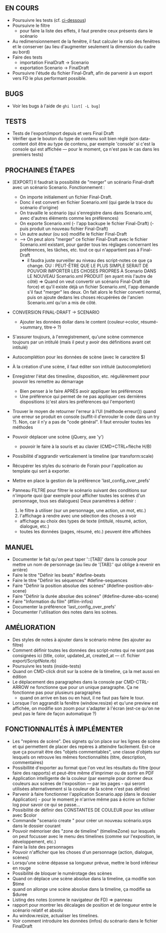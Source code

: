 ## EN COURS

* Poursuivre les tests (cf. [ci-dessous](#tests))
* Poursuivre le filtre
  - pour faire la liste des effets, il faut prendre ceux présents dans le scénario
* Au redimensionnement de la fenêtre, il faut calculer le ratio des fenêtres et le conserver (au lieu d'augmenter seulement la dimension du cadre au bord)
* Faire des tests
  - importation FinalDraft -> Scenario
  - exportation Scenario -> FinalDraft
* Poursuivre l'étude du fichier Final-Draft, afin de parvenir à un export vers FD le plus performant possible.

## BUGS

* Voir les bugs à l'aide de `ghi list[ -L bug]`

<a name="tests"></a>

## TESTS 

* Tests de l'export/import depuis et vers Final Draft
* Vérifier que le bouton du type de contenu soit bien réglé (son data-content doit être au type de contenu, par exemple 'console' si c'est la console qui est affichée — pour le moment, ça n'est pas le cas dans les premiers tests)

## PROCHAINES ÉTAPES 

* [EXPORT] Il faudrait la possibilité de "merger" un scénario Final-draft avec un scénario Scenario. Fonctionnement :
  - On importe initialement un fichier Final-Draft.
  - Donc il est converti en fichier Scenario.xml (qui garde la trace du scénario d'origine)
  - On travaille le scénario (qui s'enregistre dans dans Scenario.xml, avec d'autres éléments comme les préférences)
  - On exporte Scenario.xml
    (- l'app backupe le fichier Final-Draft)
    (- puis produit un nouveau fichier Final-Draft)
  - Un autre auteur (ou soi) modifie le fichier Final-Draft
  - --> On peut alors "merger" ce fichier Final-Draft avec le fichier Scenario.xml existant, pour garder tous les réglages concernant les préférences, les tâches, etc. tout ce qui n'appartient pas à Final-Draft
    * il faudra juste surveiller au niveau des script-notes ce que ça change.
  OU : PEUT-ÊTRE QUE LE PLUS SIMPLE SERAIT DE POUVOIR IMPORTER LES CHOSES PROPRES À Scenario DANS LE NOUVEAU Scenario.xml PRODUIT (en ayant mis l'autre de côté)
  => Quand on veut convertir un scénario Final-Draft (de force) et qu'il existe déjà un fichier Scenario.xml, l'app demande s'il faut "merger" les deux. On fait alors le fichier converti normal, puis on ajoute dedans les choses récupérées de l'ancien Scenario.xml qu'on a mis de côté.

* CONVERSION FINAL-DRAFT -> SCENARIO
  - Ajouter les données dollar dans le content (couleur->color, résumé->summary, titre-> ?)

* S'assurer toujours, à l'enregistrement, qu'une scène commence toujours par un intitulé (mais il peut y avoir des définitions avant cet intitulé)
* Autocomplétion pour les données de scène (avec le caractère $)
* À la création d'une scène, il faut éditer son intitulé (autocompletion)
* Enregistrer l'état des timesline, disposition, etc. régulièrement pour pouvoir les remettre au démarrage
  - Bien penser à le faire APRÈS avoir appliquer les préférences
  - Une préférence qui permet de ne pas appliquer ces dernières dispositions (c'est alors les préférences qui l'emportent)
* Trouver le moyen de retourner l'erreur à l'UI (méthode erreur()) quand une erreur se produit en console (suffit-il d'enrouler le code dans un try ?). Non, car il n'y a pas de "code général". Il faut enrouler toutes les méthodes
* Pouvoir déplacer une scène (jQuery, axe 'y')
  - pouvoir le faire à la souris et au clavier (CMD+CTRL+flèche H/B)
* Possibilité d'aggrandir verticalement la timeline (par transform:scale)
* Récupérer les styles du scénario de Forain pour l'application au template qui sert à exporter.
* Mettre en place la gestion de la préférence 'last_config_over_prefs'
* Panneau FILTRE pour filtrer le scénario suivant des conditions sur n'importe quoi (par exemple pour afficher toutes les scènes d'un personnage, tous ses dialogues)
  Deux paramètres à définir :
  1. le filtre à utiliser (sur un personnage, une action, un mot, etc.)
  2. l'affichage à rendre avec une sélection des choses à voir
    - affichage au choix des types de texte (intitulé, résumé, action, dialogue, etc.)
    - toutes les données (pages, résumé, etc.) peuvent être affichées

## MANUEL

* Documenter le fait qu'on peut taper '::[TAB]' dans la console pour mettre un nom de personnage (au lieu de '[TAB]:' qui oblige à revenir en arrière)
* Faire le titre "Définir les beats" #define-beats
* Faire le titre "Définir les séquences" #define-sequences
* Faire "Définir la position absolue des scènes" (#define-position-abs-scene)
* Faire "Définir la durée absolue des scènes" (#define-duree-abs-scene)
* Faire "Information du film" (#film-infos)
* Documenter la préférence 'last_config_over_prefs'
* Documenter l'utilisation des notes dans les scènes.

## AMÉLIORATION

* Des styles de notes à ajouter dans le scénario même (les ajouter au filtre)
* Comment définir toutes les données des script-notes qui ne sont pas consignées ici (title, color, updated_at, created_at — cf. fichier export/ScriptNote.rb)
* Poursuivre les tests (inside-tests)
* Quand on CMD-click droit sur la scène de la timeline, ça la met aussi en édition
* Le déplacement des paragraphes dans la console par CMD-CTRL-ARROW ne fonctionne que pour un unique paragraphe. Ça ne fonctionne pas pour plusieurs paragraphes
  - quand on arrive en bas ou en haut, il ne faut pas faire le tour.
* Lorsque l'on aggrandit la fenêtre (window.resize) et qu'une preview est affichée, on modifie son zoom pour s'adapter à l'écran (est-ce qu'on ne peut pas le faire de façon automatique ?)

## FONCTIONNALITÉS À IMPLÉMENTER

* Les "repères de scène". Des signets qu'on place sur les lignes de scène et qui permettent de placer des repères à atteindre facilement. Est-ce que ça pourrait être des "objets commentables", une classe d'objets sur lesquels on retrouve les mêmes fonctionnalités (titre, description, commentaires)
* Possibillité d'exporter au format que l'on veut les résultats du filtre (pour faire des rapports) et peut-être même d'imprimer ou de sortir en PDF
* Application intelligente de la couleur (par exemple pour donner deux couleurs aux scènes de l'exposition — par les pages - qui seront utilisées alternativement si la couleur de la scène n'est pas définie)
* Parvenir à faire fonctionner l'application Scenario.app (dans le dossier Application) - pour le moment je n'arrive même pas à écrire un fichier log pour savoir ce qui se passe…
* Possibilité de définir des CONSTANTES DE COULEUR pour les utiliser avec $color
* Commande "scenario create <nom>" pour créer un nouveau scénario.srps dans le dossier courant
* Pouvoir mémoriser des "zone de timeline" (timelineZone) sur lesquels on peut focusser avec le menu des timelines (comme sur l'exposition, le développement, etc.)
* Faire la liste des personnages
* Pouvoir n'afficher que les choses d'un personnage (action, dialogue, scènes)
* Lorsqu'une scène dépasse sa longueur prévue, mettre le bord inférieur en rouge
* Possibilité de bloquer le numérotage des scènes
* Quand on déplace une scène absolue dans la timeline, ça modifie son $time
* quand on allonge une scène absolue dans la timeline, ça modifie sa $duree
* Listing des notes (comme le navigateur de FD) => panneau
* rapport pour montrer les décalages de position et de longueur entre le scénario relatif et absolu
* Au window.resize, actualiser les timelines.
* Voir comment introduire les données (infos) du scénario dans le fichier FinalDraft
